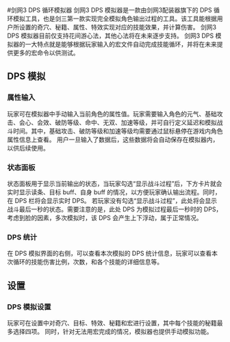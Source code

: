 #剑网3 DPS 循环模拟器
剑网3 DPS 模拟器是一款由剑网3配装器旗下的 DPS 循环模拟工具，也是剑三第一款实现完全模拟角色输出过程的工具。该工具能根据用户所设置的奇穴、秘籍、属性、特效实现对应的技能效果，并计算伤害。
剑网3 DPS 模拟器目前仅支持花间游心法，其他心法将在未来逐步支持。
剑网3 DPS 模拟器的一大特点就是能够根据玩家输入的宏文件自动完成技能循环，并将在未来提供更多的宏命令以供测试。

## DPS 模拟
### 属性输入
玩家可在模拟器中手动输入当前角色的属性值。玩家需要输入角色的元气、基础攻击、会心、会效、破防等级、命中、无双、加速等级，并可自行定义延迟和模拟战斗时间。其中，基础攻击、破防等级和加速等级均需要通过鼠标悬停在游戏内角色属性信息上查看。
用户一旦输入了数据后，这些数据将会自动保存在模拟器内，以供后续使用。

### 状态面板
状态面板用于显示当前输出的状态，当玩家勾选“显示战斗过程”后，下方卡片就会实时显示读条、目标 buff、自身 buff 的情况，以方便玩家确认输出流程。同时，在 DPS 栏将会显示实时 DPS。
若玩家没有勾选“显示战斗过程”，此处将会显示战斗最后一秒的状态。需要注意的是，此处 DPS 为模拟过程最后一秒时的 DPS，考虑到脸的因素，多次模拟时，该 DPS 会产生上下浮动，属于正常情况。

### DPS 统计
在 DPS 模拟界面的右侧，可以查看本次模拟的 DPS 统计信息，玩家可以查看本次循环的技能伤害比例，次数，和各个技能的详细信息等。

## 设置
### DPS 模拟设置
玩家可在设置中对奇穴、目标、特效、秘籍和宏进行设置，其中每个技能的秘籍最多选择四项。
同时，针对无法用宏完成的情况，模拟器也提供手动模拟功能。